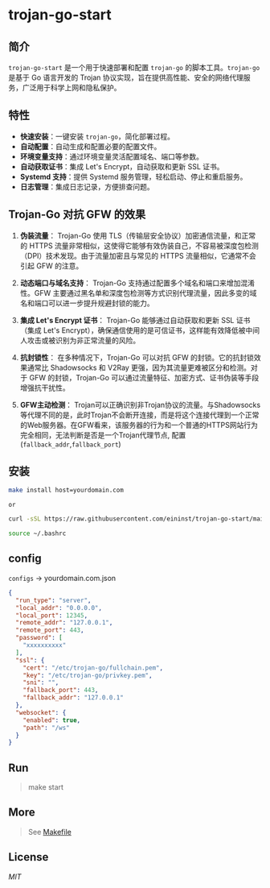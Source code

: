 # trojan-go-start
## 简介
`trojan-go-start` 是一个用于快速部署和配置 `trojan-go` 的脚本工具。`trojan-go` 是基于 Go 语言开发的 Trojan 协议实现，旨在提供高性能、安全的网络代理服务，广泛用于科学上网和隐私保护。

## 特性
- **快速安装**：一键安装 `trojan-go`，简化部署过程。
- **自动配置**：自动生成和配置必要的配置文件。
- **环境变量支持**：通过环境变量灵活配置域名、端口等参数。
- **自动获取证书**：集成 Let's Encrypt，自动获取和更新 SSL 证书。
- **Systemd 支持**：提供 Systemd 服务管理，轻松启动、停止和重启服务。
- **日志管理**：集成日志记录，方便排查问题。


## Trojan-Go 对抗 GFW 的效果

1. **伪装流量**：
   Trojan-Go 使用 TLS（传输层安全协议）加密通信流量，和正常的 HTTPS 流量非常相似，这使得它能够有效伪装自己，不容易被深度包检测（DPI）技术发现。由于流量加密且与常见的 HTTPS 流量相似，它通常不会引起 GFW 的注意。

2. **动态端口与域名支持**：
   Trojan-Go 支持通过配置多个域名和端口来增加混淆性。GFW 主要通过黑名单和深度包检测等方式识别代理流量，因此多变的域名和端口可以进一步提升规避封锁的能力。

3. **集成 Let's Encrypt 证书**：
   Trojan-Go 能够通过自动获取和更新 SSL 证书（集成 Let's Encrypt），确保通信使用的是可信证书，这样能有效降低被中间人攻击或被识别为非正常流量的风险。

4. **抗封锁性**：
   在多种情况下，Trojan-Go 可以对抗 GFW 的封锁。它的抗封锁效果通常比 Shadowsocks 和 V2Ray 更强，因为其流量更难被区分和检测。对于 GFW 的封锁，Trojan-Go 可以通过流量特征、加密方式、证书伪装等手段增强抗干扰性。

4. **GFW主动检测**：
   Trojan可以正确识别非Trojan协议的流量。与Shadowsocks等代理不同的是，此时Trojan不会断开连接，而是将这个连接代理到一个正常的Web服务器。在GFW看来，该服务器的行为和一个普通的HTTPS网站行为完全相同，无法判断是否是一个Trojan代理节点, 配置(`fallback_addr`,`fallback_port`)

## 安装

```bash
make install host=yourdomain.com
```
`or`

```bash
curl -sSL https://raw.githubusercontent.com/eininst/trojan-go-start/main/install.sh | sh -s -- yourhost youremail
```

```bash
source ~/.bashrc
```

## config

`configs` -> yourdomain.com.json

```json
{
  "run_type": "server",
  "local_addr": "0.0.0.0",
  "local_port": 12345,
  "remote_addr": "127.0.0.1",
  "remote_port": 443,
  "password": [
    "xxxxxxxxxx"
  ],
  "ssl": {
    "cert": "/etc/trojan-go/fullchain.pem",
    "key": "/etc/trojan-go/privkey.pem",
    "sni": "",
    "fallback_port": 443,
    "fallback_addr": "127.0.0.1"
  },
  "websocket": {
    "enabled": true,
    "path": "/ws"
  }
}
```

## Run
> make start


## More
> See [Makefile](/Makefile)

## License

*MIT*